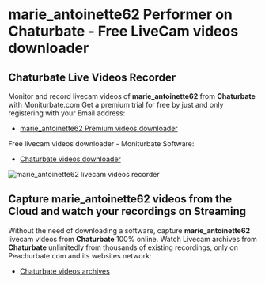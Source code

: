 # marie_antoinette62 Performer on Chaturbate - Free LiveCam videos downloader

## Chaturbate Live Videos Recorder

Monitor and record livecam videos of **marie_antoinette62** from **Chaturbate** with Moniturbate.com
Get a premium trial for free by just and only registering with your Email address:
* [marie_antoinette62 Premium videos downloader](https://moniturbate.com/request-demo-licence-key.html)

Free livecam videos downloader - Moniturbate Software:
* [Chaturbate videos downloader](https://moniturbate.com/moniturbate-download-software.html)

![marie_antoinette62 livecam videos recorder](https://peachurnet.com/templates/moniturbate-software.png)


## Capture marie_antoinette62 videos from the Cloud and watch your recordings on Streaming

Without the need of downloading a software, capture **marie_antoinette62** livecam videos from **Chaturbate** 100% online.
Watch Livecam archives from **Chaturbate** unlimitedly from thousands of existing recordings, only on Peachurbate.com and its websites network:
* [Chaturbate videos archives](https://peachurnet.com/)